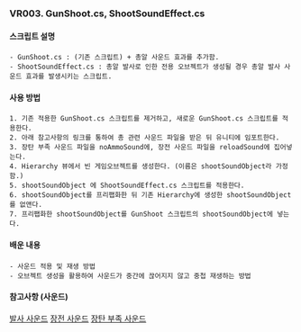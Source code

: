 ### VR003. GunShoot.cs, ShootSoundEffect.cs


#### 스크립트 설명
	- GunShoot.cs : (기존 스크립트) + 총알 사운드 효과를 추가함.
	- ShootSoundEffect.cs : 총알 발사로 인한 전용 오브젝트가 생성될 경우 총알 발사 사운드 효과를 발생시키는 스크립트.



#### 사용 방법
	1. 기존 적용한 GunShoot.cs 스크립트를 제거하고, 새로운 GunShoot.cs 스크립트를 적용한다.
	2. 아래 참고사항의 링크를 통하여 총 관련 사운드 파일을 받은 뒤 유니티에 임포트한다.
	3. 장탄 부족 사운드 파일을 noAmmoSound에, 장전 사운드 파일을 reloadSound에 집어넣는다.
	4. Hierarchy 뷰에서 빈 게임오브젝트를 생성한다. (이름은 shootSoundObject라 가정함.)
	5. shootSoundObject 에 ShootSoundEffect.cs 스크립트를 적용한다. 
	6. shootSoundObject를 프리팹화한 뒤 기존 Hierarchy에 생성한 shootSoundObject를 없앤다.
	7. 프리팹화한 shootSoundObject를 GunShoot 스크립트의 shootSoundObject에 넣는다.



#### 배운 내용
	- 사운드 적용 및 재생 방법
	- 오브젝트 생성을 활용하여 사운드가 중간에 끊어지지 않고 중첩 재생하는 방법



#### 참고사항 (사운드)
[발사 사운드](https://freesound.org/people/schots/sounds/382735/)
[장전 사운드](https://freesound.org/people/MaximBomba/sounds/432139/)
[장탄 부족 사운드](https://freesound.org/people/scaevola/sounds/333260/)
	
